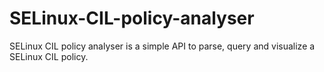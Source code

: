 # SELinux-CIL-policy-analyser
SELinux CIL policy analyser is a simple API to parse, query and visualize a SELinux CIL policy.

